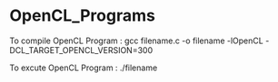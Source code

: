 # OpenCL_Programs

To compile OpenCL Program :
gcc filename.c -o filename -lOpenCL -DCL_TARGET_OPENCL_VERSION=300

To excute OpenCL Program :
./filename
